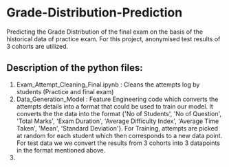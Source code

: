 # Grade-Distribution-Prediction

Predicting the Grade Distribution of the final exam on the basis of the historical data of practice exam.
For this project, anonymised test results of 3 cohorts are utilized.

## Description of the python files:

1. Exam_Attempt_Cleaning_Final.ipynb : Cleans the attempts log by students (Practice and final exam)
2. Data_Generation_Model : Feature Engineering code which converts the attempts details into a format that could be used to train our model. It converts the the data into the format {'No of Students', 'No of Question', 'Total Marks', 'Exam Duration', 'Average Difficulty Index', 'Average Time Taken', 'Mean', 'Standard Deviation'}. For Training, attempts are picked at random for each student which then corresponds to a new data point. For test data we we convert the results from 3 cohorts into 3 datapoints in the format mentioned above.
3.  

